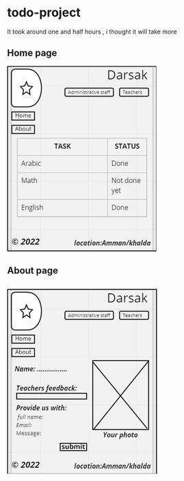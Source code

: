 # todo-project

It took around one and half hours , i thought it will take more

<h2>Home page</h2>

![Home image](/assets/darsak.png)

<h2>About page<h2>

![About image](/assets/about.png)